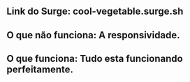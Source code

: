 ## Link do Surge: cool-vegetable.surge.sh


## O que não funciona: A responsividade.


## O que funciona: Tudo esta funcionando perfeitamente.
